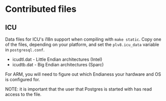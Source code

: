 # Contributed files

## ICU

Data files for ICU's i18n support when compiling with `make static`.  Copy one
of the files, depending on your platform, and set the `plv8.icu_data` variable
in `postgresql.conf`.

* icudtl.dat - Little Endian architectures (Intel)
* icudtb.dat - Big Endian architectures (Sparc)

For ARM, you will need to figure out which Endianess your hardware and OS is
configured for.

NOTE: it is important that the user that Postgres is started with has read
access to the file.
